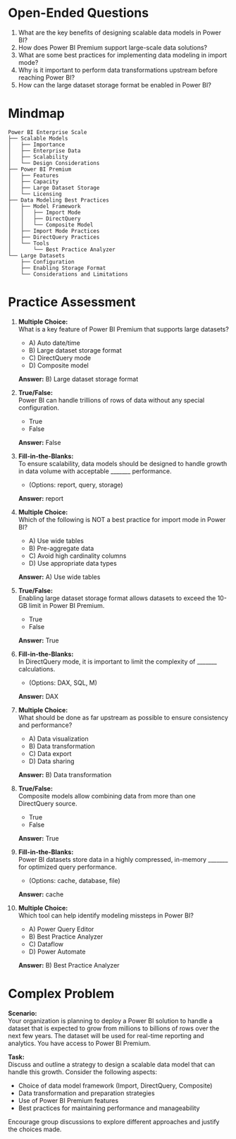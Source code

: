 # Open-Ended Questions

1. What are the key benefits of designing scalable data models in Power BI?
2. How does Power BI Premium support large-scale data solutions?
3. What are some best practices for implementing data modeling in import mode?
4. Why is it important to perform data transformations upstream before reaching Power BI?
5. How can the large dataset storage format be enabled in Power BI?

# Mindmap

```
Power BI Enterprise Scale
├── Scalable Models
│   ├── Importance
│   ├── Enterprise Data
│   ├── Scalability
│   └── Design Considerations
├── Power BI Premium
│   ├── Features
│   ├── Capacity
│   ├── Large Dataset Storage
│   └── Licensing
├── Data Modeling Best Practices
│   ├── Model Framework
│   │   ├── Import Mode
│   │   ├── DirectQuery
│   │   └── Composite Model
│   ├── Import Mode Practices
│   ├── DirectQuery Practices
│   └── Tools
│       └── Best Practice Analyzer
└── Large Datasets
    ├── Configuration
    ├── Enabling Storage Format
    └── Considerations and Limitations
```

# Practice Assessment

1. **Multiple Choice:**  
   What is a key feature of Power BI Premium that supports large datasets?
   - A) Auto date/time
   - B) Large dataset storage format
   - C) DirectQuery mode
   - D) Composite model

   **Answer:** B) Large dataset storage format

2. **True/False:**  
   Power BI can handle trillions of rows of data without any special configuration.
   - True
   - False

   **Answer:** False

3. **Fill-in-the-Blanks:**  
   To ensure scalability, data models should be designed to handle growth in data volume with acceptable _______ performance.
   - (Options: report, query, storage)

   **Answer:** report

4. **Multiple Choice:**  
   Which of the following is NOT a best practice for import mode in Power BI?
   - A) Use wide tables
   - B) Pre-aggregate data
   - C) Avoid high cardinality columns
   - D) Use appropriate data types

   **Answer:** A) Use wide tables

5. **True/False:**  
   Enabling large dataset storage format allows datasets to exceed the 10-GB limit in Power BI Premium.
   - True
   - False

   **Answer:** True

6. **Fill-in-the-Blanks:**  
   In DirectQuery mode, it is important to limit the complexity of _______ calculations.
   - (Options: DAX, SQL, M)

   **Answer:** DAX

7. **Multiple Choice:**  
   What should be done as far upstream as possible to ensure consistency and performance?
   - A) Data visualization
   - B) Data transformation
   - C) Data export
   - D) Data sharing

   **Answer:** B) Data transformation

8. **True/False:**  
   Composite models allow combining data from more than one DirectQuery source.
   - True
   - False

   **Answer:** True

9. **Fill-in-the-Blanks:**  
   Power BI datasets store data in a highly compressed, in-memory _______ for optimized query performance.
   - (Options: cache, database, file)

   **Answer:** cache

10. **Multiple Choice:**  
    Which tool can help identify modeling missteps in Power BI?
    - A) Power Query Editor
    - B) Best Practice Analyzer
    - C) Dataflow
    - D) Power Automate

    **Answer:** B) Best Practice Analyzer

# Complex Problem

**Scenario:**  
Your organization is planning to deploy a Power BI solution to handle a dataset that is expected to grow from millions to billions of rows over the next few years. The dataset will be used for real-time reporting and analytics. You have access to Power BI Premium.

**Task:**  
Discuss and outline a strategy to design a scalable data model that can handle this growth. Consider the following aspects:

- Choice of data model framework (Import, DirectQuery, Composite)
- Data transformation and preparation strategies
- Use of Power BI Premium features
- Best practices for maintaining performance and manageability

Encourage group discussions to explore different approaches and justify the choices made.